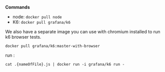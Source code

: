 **Commands**

 - node: `docker pull node`
 - K6: `docker pull grafana/k6`

We also have a separate image you can use with chromium installed to run k6 browser tests.

    docker pull grafana/k6:master-with-browser

run :

    cat .{nameOfFile}.js | docker run -i grafana/k6 run -

